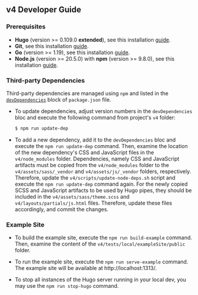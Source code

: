 ## v4 Developer Guide

### Prerequisites
- **Hugo** (version >= 0.109.0 **extended**), see this installation [guide](https://gohugo.io/getting-started/installing/).
- **Git**, see this installation [guide](https://git-scm.com/book/en/v2/Getting-Started-Installing-Git).
- **Go** (version >= 1.19), see this installation [guide](https://go.dev/doc/install).
- **Node.js** (version >= 20.5.0) with **npm** (version >= 9.8.0), see this
  installation [guide](https://docs.npmjs.com/downloading-and-installing-node-js-and-npm).

### Third-party Dependencies

Third-party dependencies are managed using `npm` and listed in
the [`devDependencies`](https://github.com/Lednerb/bilberry-hugo-theme/blob/3776287f2e4494c1308593bde531dbe944de6ddd/v4/package.json#L6)
block of `package.json` file.

* To update dependencies, adjust version numbers in the `devDependencies` bloc and execute the following command from
  project's `v4` folder:

  ```bash
  $ npm run update-dep 
  ```

* To add a new dependency, add it to the `devDependencies` bloc and execute the `npm run update-dep` command. Then,
  examine the location of the new dependency's CSS and JavaScript files in the `v4/node_modules` folder. Dependencies,
  namely CSS and JavaScript artifacts must be copied from the `v4/node_modules` folder to the `v4/assets/sass/_vendor`
  and `v4/assets/js/_vendor` folders, respectively. Therefore, update the `v4/scripts/update-node-deps.sh` script and
  execute the `npm run update-dep` command again. For the newly copied SCSS and JavaScript artifacts to be used by Hugo
  pipes, they should be included in the `v4/assets/sass/theme.scss` and `v4/layouts/partials/js.html` files. Therefore,
  update these files accordingly, and commit the changes.

### Example Site

* To build the example site, execute the `npm run build-example` command. Then, examine the content of
  the `v4/tests/local/exampleSite/public` folder.
 
* To run the example site, execute the `npm run serve-example` command. The example site will be available
  at http://localhost:1313/.

* To stop all instances of the Hugo server running in your local dev, you may use the `npm run stop-hugo` command.
